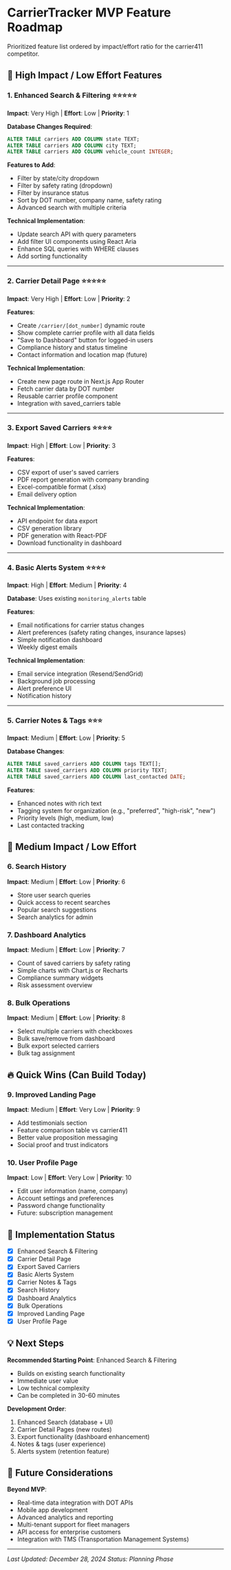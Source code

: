 # CarrierTracker MVP Feature Roadmap

Prioritized feature list ordered by impact/effort ratio for the carrier411 competitor.

## 🚀 High Impact / Low Effort Features

### 1. Enhanced Search & Filtering ⭐⭐⭐⭐⭐
**Impact**: Very High | **Effort**: Low | **Priority**: 1

**Database Changes Required**:
```sql
ALTER TABLE carriers ADD COLUMN state TEXT;
ALTER TABLE carriers ADD COLUMN city TEXT; 
ALTER TABLE carriers ADD COLUMN vehicle_count INTEGER;
```

**Features to Add**:
- Filter by state/city dropdown
- Filter by safety rating (dropdown)
- Filter by insurance status
- Sort by DOT number, company name, safety rating
- Advanced search with multiple criteria

**Technical Implementation**:
- Update search API with query parameters
- Add filter UI components using React Aria
- Enhance SQL queries with WHERE clauses
- Add sorting functionality

---

### 2. Carrier Detail Page ⭐⭐⭐⭐⭐
**Impact**: Very High | **Effort**: Low | **Priority**: 2

**Features**:
- Create `/carrier/[dot_number]` dynamic route
- Show complete carrier profile with all data fields
- "Save to Dashboard" button for logged-in users
- Compliance history and status timeline
- Contact information and location map (future)

**Technical Implementation**:
- Create new page route in Next.js App Router
- Fetch carrier data by DOT number
- Reusable carrier profile component
- Integration with saved_carriers table

---

### 3. Export Saved Carriers ⭐⭐⭐⭐
**Impact**: High | **Effort**: Low | **Priority**: 3

**Features**:
- CSV export of user's saved carriers
- PDF report generation with company branding
- Excel-compatible format (.xlsx)
- Email delivery option

**Technical Implementation**:
- API endpoint for data export
- CSV generation library
- PDF generation with React-PDF
- Download functionality in dashboard

---

### 4. Basic Alerts System ⭐⭐⭐⭐
**Impact**: High | **Effort**: Medium | **Priority**: 4

**Database**: Uses existing `monitoring_alerts` table

**Features**:
- Email notifications for carrier status changes
- Alert preferences (safety rating changes, insurance lapses)
- Simple notification dashboard
- Weekly digest emails

**Technical Implementation**:
- Email service integration (Resend/SendGrid)
- Background job processing
- Alert preference UI
- Notification history

---

### 5. Carrier Notes & Tags ⭐⭐⭐
**Impact**: Medium | **Effort**: Low | **Priority**: 5

**Database Changes**:
```sql
ALTER TABLE saved_carriers ADD COLUMN tags TEXT[];
ALTER TABLE saved_carriers ADD COLUMN priority TEXT;
ALTER TABLE saved_carriers ADD COLUMN last_contacted DATE;
```

**Features**:
- Enhanced notes with rich text
- Tagging system for organization (e.g., "preferred", "high-risk", "new")
- Priority levels (high, medium, low)
- Last contacted tracking

## 🎯 Medium Impact / Low Effort

### 6. Search History
**Impact**: Medium | **Effort**: Low | **Priority**: 6
- Store user search queries
- Quick access to recent searches  
- Popular search suggestions
- Search analytics for admin

### 7. Dashboard Analytics
**Impact**: Medium | **Effort**: Low | **Priority**: 7
- Count of saved carriers by safety rating
- Simple charts with Chart.js or Recharts
- Compliance summary widgets
- Risk assessment overview

### 8. Bulk Operations
**Impact**: Medium | **Effort**: Low | **Priority**: 8
- Select multiple carriers with checkboxes
- Bulk save/remove from dashboard
- Bulk export selected carriers
- Bulk tag assignment

## 🔥 Quick Wins (Can Build Today)

### 9. Improved Landing Page
**Impact**: Medium | **Effort**: Very Low | **Priority**: 9
- Add testimonials section
- Feature comparison table vs carrier411
- Better value proposition messaging
- Social proof and trust indicators

### 10. User Profile Page
**Impact**: Low | **Effort**: Very Low | **Priority**: 10
- Edit user information (name, company)
- Account settings and preferences
- Password change functionality
- Future: subscription management

## 🚛 Implementation Status

- [x] Enhanced Search & Filtering
- [x] Carrier Detail Page  
- [x] Export Saved Carriers
- [x] Basic Alerts System
- [x] Carrier Notes & Tags
- [x] Search History
- [x] Dashboard Analytics
- [x] Bulk Operations
- [x] Improved Landing Page
- [x] User Profile Page

## 💡 Next Steps

**Recommended Starting Point**: Enhanced Search & Filtering
- Builds on existing search functionality
- Immediate user value
- Low technical complexity
- Can be completed in 30-60 minutes

**Development Order**:
1. Enhanced Search (database + UI)
2. Carrier Detail Pages (new routes)
3. Export functionality (dashboard enhancement)
4. Notes & tags (user experience)
5. Alerts system (retention feature)

## 🔄 Future Considerations

**Beyond MVP**:
- Real-time data integration with DOT APIs
- Mobile app development
- Advanced analytics and reporting
- Multi-tenant support for fleet managers
- API access for enterprise customers
- Integration with TMS (Transportation Management Systems)

---

*Last Updated: December 28, 2024*
*Status: Planning Phase*